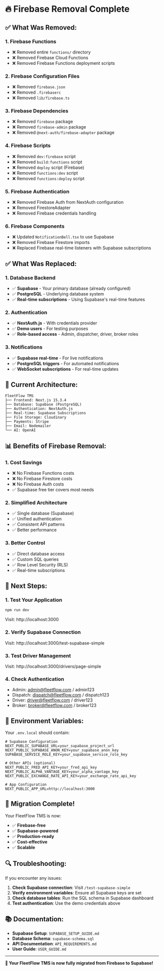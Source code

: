 # 🔥 Firebase Removal Complete

## ✅ **What Was Removed:**

### **1. Firebase Functions**
- ❌ Removed entire `functions/` directory
- ❌ Removed Firebase Cloud Functions
- ❌ Removed Firebase Functions deployment scripts

### **2. Firebase Configuration Files**
- ❌ Removed `firebase.json`
- ❌ Removed `.firebaserc`
- ❌ Removed `lib/firebase.ts`

### **3. Firebase Dependencies**
- ❌ Removed `firebase` package
- ❌ Removed `firebase-admin` package
- ❌ Removed `@next-auth/firebase-adapter` package

### **4. Firebase Scripts**
- ❌ Removed `dev:firebase` script
- ❌ Removed `build:functions` script
- ❌ Removed `deploy` script (Firebase)
- ❌ Removed `functions:dev` script
- ❌ Removed `functions:deploy` script

### **5. Firebase Authentication**
- ❌ Removed Firebase Auth from NextAuth configuration
- ❌ Removed FirestoreAdapter
- ❌ Removed Firebase credentials handling

### **6. Firebase Components**
- ❌ Updated `NotificationBell.tsx` to use Supabase
- ❌ Removed Firebase Firestore imports
- ❌ Replaced Firebase real-time listeners with Supabase subscriptions

## ✅ **What Was Replaced:**

### **1. Database Backend**
- ✅ **Supabase** - Your primary database (already configured)
- ✅ **PostgreSQL** - Underlying database system
- ✅ **Real-time subscriptions** - Using Supabase's real-time features

### **2. Authentication**
- ✅ **NextAuth.js** - With credentials provider
- ✅ **Demo users** - For testing purposes
- ✅ **Role-based access** - Admin, dispatcher, driver, broker roles

### **3. Notifications**
- ✅ **Supabase real-time** - For live notifications
- ✅ **PostgreSQL triggers** - For automated notifications
- ✅ **WebSocket subscriptions** - For real-time updates

## 🚀 **Current Architecture:**

```
FleetFlow TMS
├── Frontend: Next.js 15.3.4
├── Database: Supabase (PostgreSQL)
├── Authentication: NextAuth.js
├── Real-time: Supabase Subscriptions
├── File Storage: Cloudinary
├── Payments: Stripe
├── Email: Nodemailer
└── AI: OpenAI
```

## 📊 **Benefits of Firebase Removal:**

### **1. Cost Savings**
- ❌ No Firebase Functions costs
- ❌ No Firebase Firestore costs
- ❌ No Firebase Auth costs
- ✅ Supabase free tier covers most needs

### **2. Simplified Architecture**
- ✅ Single database (Supabase)
- ✅ Unified authentication
- ✅ Consistent API patterns
- ✅ Better performance

### **3. Better Control**
- ✅ Direct database access
- ✅ Custom SQL queries
- ✅ Row Level Security (RLS)
- ✅ Real-time subscriptions

## 🔧 **Next Steps:**

### **1. Test Your Application**
```bash
npm run dev
```
Visit: http://localhost:3000

### **2. Verify Supabase Connection**
Visit: http://localhost:3000/test-supabase-simple

### **3. Test Driver Management**
Visit: http://localhost:3000/drivers/page-simple

### **4. Check Authentication**
- Admin: admin@fleetflow.com / admin123
- Dispatch: dispatch@fleetflow.com / dispatch123
- Driver: driver@fleetflow.com / driver123
- Broker: broker@fleetflow.com / broker123

## 📝 **Environment Variables:**

Your `.env.local` should contain:
```env
# Supabase Configuration
NEXT_PUBLIC_SUPABASE_URL=your_supabase_project_url
NEXT_PUBLIC_SUPABASE_ANON_KEY=your_supabase_anon_key
SUPABASE_SERVICE_ROLE_KEY=your_supabase_service_role_key

# Other APIs (optional)
NEXT_PUBLIC_FRED_API_KEY=your_fred_api_key
NEXT_PUBLIC_ALPHA_VANTAGE_KEY=your_alpha_vantage_key
NEXT_PUBLIC_EXCHANGE_RATE_API_KEY=your_exchange_rate_api_key

# App Configuration
NEXT_PUBLIC_APP_URL=http://localhost:3000
```

## 🎉 **Migration Complete!**

Your FleetFlow TMS is now:
- ✅ **Firebase-free**
- ✅ **Supabase-powered**
- ✅ **Production-ready**
- ✅ **Cost-effective**
- ✅ **Scalable**

## 🔍 **Troubleshooting:**

If you encounter any issues:

1. **Check Supabase connection**: Visit `/test-supabase-simple`
2. **Verify environment variables**: Ensure all Supabase keys are set
3. **Check database tables**: Run the SQL schema in Supabase dashboard
4. **Test authentication**: Use the demo credentials above

## 📚 **Documentation:**

- **Supabase Setup**: `SUPABASE_SETUP_GUIDE.md`
- **Database Schema**: `supabase-schema.sql`
- **API Documentation**: `API_REQUIREMENTS.md`
- **User Guide**: `USER_GUIDE.md`

---

**🎯 Your FleetFlow TMS is now fully migrated from Firebase to Supabase!** 